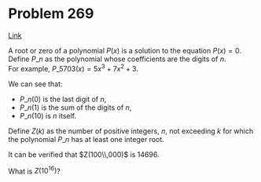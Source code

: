 # Problem 269

[Link](https://projecteuler.net/problem=269)

A root or zero of a polynomial $P(x)$ is a solution to the equation $P(x) = 0$.  
Define $P\_n$ as the polynomial whose coefficients are the digits of $n$.  
For example, $P\_{5703}(x) = 5x^3 + 7x^2 + 3$.

We can see that:

*   $P\_n(0)$ is the last digit of $n$,
*   $P\_n(1)$ is the sum of the digits of $n$,
*   $P\_n(10)$ is $n$ itself.

Define $Z(k)$ as the number of positive integers, $n$, not exceeding $k$ for which the polynomial $P\_n$ has at least one integer root.

It can be verified that $Z(100\\,000)$ is $14696$.

What is $Z(10^{16})$?
